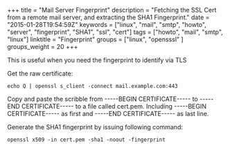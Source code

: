 +++
title = "Mail Server Fingerprint"
description = "Fetching the SSL Cert from a remote mail server, and extracting the SHA1 Fingerprint."
date = "2015-01-28T19:54:59Z"
keywords = ["linux", "mail", "smtp", "howto", "server", "fingerprint", "SHA1", "ssl", "cert"]
tags = ["howto", "mail", "smtp", "linux"]
linktitle = "Fingerprint"
groups = ["linux", "opensssl" ]
groups_weight = 20
+++

This is useful when you need the fingerprint to identify via TLS

Get the raw certificate:

	echo Q | openssl s_client -connect mail.example.com:443

Copy and paste the scribble from -----BEGIN CERTIFICATE----- to -----END CERTIFICATE----- to a file called cert.pem. Including -----BEGIN CERTIFICATE----- as first and -----END CERTIFICATE----- as last line.

Generate the SHA1 fingerprint by issuing following command:

	openssl x509 -in cert.pem -sha1 -noout -fingerprint

